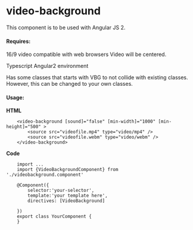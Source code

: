 # video-background


This component is to be used with Angular JS 2.

#### Requires:

16/9 video compatible with web browsers
Video will be centered.

Typescript Angular2 environment

Has some classes that starts with VBG to not collide with existing classes. However, this can be changed to your own classes.
#### Usage:
	
**HTML**
	
		<video-background [sound]="false" [min-width]="1000" [min-height]="500" >
			<source src="videofile.mp4" type="video/mp4" />
			<source src="videofile.webm" type="video/webm" />
		</vídeo-background>
**Code**

		import ...
		import {VideoBackgroundComponent} from './videobackground.component'

		@Component({
		    selector:'your-selector',
		    template:'your template here',
		    directives: [VideoBackground]

		})
		export class YourComponent {
		}
	





